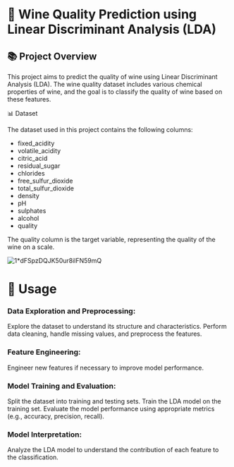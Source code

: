 # 🍷 Wine Quality Prediction using Linear Discriminant Analysis (LDA)

## 📚 Project Overview

This project aims to predict the quality of wine using Linear Discriminant Analysis (LDA). The wine quality dataset includes various chemical properties of wine, and the goal is to classify the quality of wine based on these features.

📊 Dataset

The dataset used in this project contains the following columns:

- fixed_acidity
- volatile_acidity
- citric_acid
- residual_sugar
- chlorides
- free_sulfur_dioxide
- total_sulfur_dioxide
- density
- pH
- sulphates
- alcohol
- quality

The quality column is the target variable, representing the quality of the wine on a scale.

![1*dFSpzDQJK50ur8ilFN59mQ](https://github.com/user-attachments/assets/c7719d8c-f54e-4bdc-ad4f-cb3727fb866a)


# 🚀 Usage

### Data Exploration and Preprocessing:
Explore the dataset to understand its structure and characteristics.
Perform data cleaning, handle missing values, and preprocess the features.

### Feature Engineering:
Engineer new features if necessary to improve model performance.

### Model Training and Evaluation:
Split the dataset into training and testing sets.
Train the LDA model on the training set.
Evaluate the model performance using appropriate metrics (e.g., accuracy, precision, recall).

### Model Interpretation:
Analyze the LDA model to understand the contribution of each feature to the classification.


